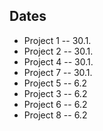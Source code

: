 ## Dates

- Project 1 -- 30.1.
- Project 2 -- 30.1.
- Project 4 -- 30.1. 
- Project 7 -- 30.1.
- Project 5 -- 6.2
- Project 3 -- 6.2
- Project 6 -- 6.2
- Project 8 -- 6.2